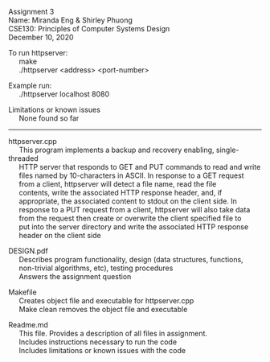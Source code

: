 Assignment 3 \
Name: Miranda Eng & Shirley Phuong \
CSE130: Principles of Computer Systems Design \
December 10, 2020

To run httpserver: \
	&ensp;&ensp;&ensp;make \
	&ensp;&ensp;&ensp;./httpserver &lt;address&gt; &lt;port-number&gt;

Example run: \
	&ensp;&ensp;&ensp;./httpserver localhost 8080

Limitations or known issues \
	&ensp;&ensp;&ensp;None found so far

-------------------------------------------------

httpserver.cpp \
	&ensp;&ensp;&ensp;This program implements a backup and recovery enabling, single-threaded \
	&ensp;&ensp;&ensp;HTTP server that responds to GET and PUT commands to read and write \
	&ensp;&ensp;&ensp;files named by 10-characters in ASCII. In response to a GET request \
	&ensp;&ensp;&ensp;from a client, httpserver will detect a file name, read the file \
	&ensp;&ensp;&ensp;contents, write the associated HTTP response header, and, if \
	&ensp;&ensp;&ensp;appropriate, the associated content to stdout on the client side. In \
	&ensp;&ensp;&ensp;response to a PUT request from a client, httpserver will also take data \
	&ensp;&ensp;&ensp;from the request then create or overwrite the client specified file to \
	&ensp;&ensp;&ensp;put into the server directory and write the associated HTTP response \
	&ensp;&ensp;&ensp;header on the client side

DESIGN.pdf  
	&ensp;&ensp;&ensp;Describes program functionality, design (data structures, functions, \
	&ensp;&ensp;&ensp;non-trivial algorithms, etc), testing procedures \
	&ensp;&ensp;&ensp;Answers the assignment question  

Makefile  
	&ensp;&ensp;&ensp;Creates object file and executable for httpserver.cpp \
	&ensp;&ensp;&ensp;Make clean removes the object file and executable  

Readme.md  
	&ensp;&ensp;&ensp;This file. Provides a description of all files in assignment. \
	&ensp;&ensp;&ensp;Includes instructions necessary to run the code \
	&ensp;&ensp;&ensp;Includes limitations or known issues with the code